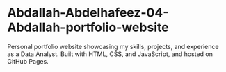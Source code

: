 # Abdallah-Abdelhafeez-04-Abdallah-portfolio-website
Personal portfolio website showcasing my skills, projects, and experience as a Data Analyst. Built with HTML, CSS, and JavaScript, and hosted on GitHub Pages.
